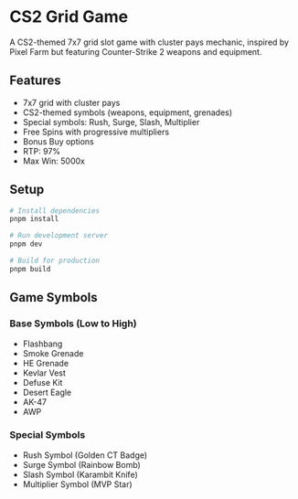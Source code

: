 # CS2 Grid Game

A CS2-themed 7x7 grid slot game with cluster pays mechanic, inspired by Pixel Farm but featuring Counter-Strike 2 weapons and equipment.

## Features

- 7x7 grid with cluster pays
- CS2-themed symbols (weapons, equipment, grenades)
- Special symbols: Rush, Surge, Slash, Multiplier
- Free Spins with progressive multipliers
- Bonus Buy options
- RTP: 97%
- Max Win: 5000x

## Setup

```bash
# Install dependencies
pnpm install

# Run development server
pnpm dev

# Build for production
pnpm build
```

## Game Symbols

### Base Symbols (Low to High)
- Flashbang
- Smoke Grenade
- HE Grenade
- Kevlar Vest
- Defuse Kit
- Desert Eagle
- AK-47
- AWP

### Special Symbols
- Rush Symbol (Golden CT Badge)
- Surge Symbol (Rainbow Bomb)
- Slash Symbol (Karambit Knife)
- Multiplier Symbol (MVP Star)